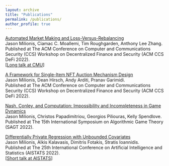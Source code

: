 ```yaml
---
layout: archive
title: "Publications"
permalink: /publications/
author_profile: true
---
```

<!--- FOR SEPARATE PAGES, uncomment this.
{% if author.googlescholar %}
  You can also find my articles on <u><a href="{{author.googlescholar}}">my Google Scholar profile</a>.</u>
{% endif %}

{% include base_path %}

{% for post in site.publications reversed %}
  {% include archive-single.html %}
{% endfor %}
--->

[Automated Market Making and Loss-Versus-Rebalancing](https://arxiv.org/pdf/2208.06046)
<br />
Jason Milionis, Ciamac C. Moallemi, Tim Roughgarden, Anthony Lee Zhang.
<br />
Published at The ACM Conference on Computer and Communications Security (CCS) Workshop on Decentralized Finance and Security (ACM CCS DeFi 2022).
<br />
\[[Long talk at CMU](https://www.youtube.com/watch?v=Xz2PfxlKOZM)\]

[A Framework for Single-Item NFT Auction Mechanism Design](https://arxiv.org/pdf/2209.11293)
<br />
Jason Milionis, Dean Hirsch, Andy Arditi, Pranav Garimidi.
<br />
Published at The ACM Conference on Computer and Communications Security (CCS) Workshop on Decentralized Finance and Security (ACM CCS DeFi 2022).

[Nash, Conley, and Computation: Impossibility and Incompleteness in Game Dynamics](https://arxiv.org/pdf/2203.14129)
<br />
Jason Milionis, Christos Papadimitriou, Georgios Piliouras, Kelly Spendlove.
<br />
Published at The 15th International Symposium on Algorithmic Game Theory (SAGT 2022).

[Differentially Private Regression with Unbounded Covariates](https://arxiv.org/pdf/2202.11199)
<br />
Jason Milionis, Alkis Kalavasis, Dimitris Fotakis, Stratis Ioannidis.
<br />
Published at The 25th International Conference on Artificial Intelligence and Statistics (AISTATS 2022).
<br />
\[[Short talk at AISTATS](https://virtual.aistats.org/virtual/2022/poster/3274)\]
